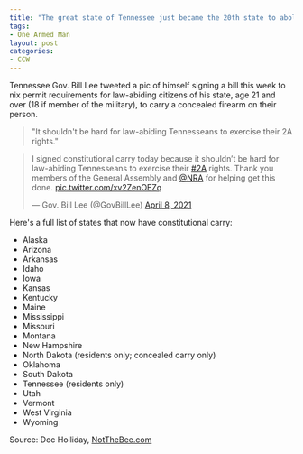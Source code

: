 ```yaml
---
title: "The great state of Tennessee just became the 20th state to abolish concealed carry permit requirements"
tags:
- One Armed Man
layout: post
categories:
- CCW
---
```


Tennessee Gov. Bill Lee tweeted a pic of himself signing a bill this week to nix permit requirements for law-abiding citizens of his state, age 21 and over (18 if member of the military), to carry a concealed firearm on their person.

> "It shouldn't be hard for law-abiding Tennesseans to exercise their 2A rights."

<blockquote class="twitter-tweet"><p lang="en" dir="ltr">I signed constitutional carry today because it shouldn’t be hard for law-abiding Tennesseans to exercise their <a href="https://twitter.com/hashtag/2A?src=hash&ref_src=twsrc%5Etfw">#2A</a> rights. Thank you members of the General Assembly and <a href="https://twitter.com/NRA">@NRA</a> for helping get this done. <a href="https://t.co/xv2ZenOEZq">pic.twitter.com/xv2ZenOEZq</a></p>&mdash; Gov. Bill Lee (@GovBillLee) <a href="https://twitter.com/GovBillLee/status/1380230482269442052">April 8, 2021</a></blockquote> <script async src="https://platform.x.com/widgets.js" charset="utf-8"></script>

Here's a full list of states that now have constitutional carry:

- Alaska
- Arizona
- Arkansas
- Idaho
- Iowa
- Kansas
- Kentucky
- Maine
- Mississippi
- Missouri
- Montana
- New Hampshire
- North Dakota (residents only; concealed carry only)
- Oklahoma
- South Dakota
- Tennessee (residents only)
- Utah
- Vermont
- West Virginia
- Wyoming

Source: Doc Holliday, [NotTheBee.com](https://notthebee.com/article/the-great-state-of-tennessee-becomes-the-20th-state-to-abolish-concealed-carry-permit-requirements)

